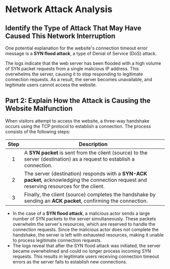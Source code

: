 # Network Attack Analysis

## Identify the Type of Attack That May Have Caused This Network Interruption 

One potential explanation for the website's connection timeout error message is a **SYN flood attack**, a type of Denial of Service (DoS) attack.

The logs indicate that the web server has been flooded with a high volume of SYN packet requests from a single malicious IP address. This overwhelms the server, causing it to stop responding to legitimate connection requests. As a result, the server becomes unavailable, and legitimate users cannot access the website.

## Part 2: Explain How the Attack is Causing the Website Malfunction 
When visitors attempt to access the website, a three-way handshake occurs using the TCP protocol to establish a connection. The process consists of the following steps: 

| Step | Description |
|:-:|---|
| 1 | A **SYN packet** is sent from the client (source) to the server (destination) as a request to establish a connection. |
| 2 | The server (destination) responds with a **SYN-ACK packet**, acknowledging the connection request and reserving resources for the client. |
| 3 | Finally, the client (source) completes the handshake by sending an **ACK packet**, confirming the connection. |

* In the case of a **SYN flood attack**, a malicious actor sends a large number of SYN packets to the server simultaneously. These packets overwhelm the server's resources, which are reserved to handle the connection requests. Since the malicious actor does not complete the handshake, the server is left with exhausted resources, making it unable to process legitimate connection requests. <br>
* The logs reveal that after the SYN flood attack was initiated, the server became overwhelmed and could no longer process incoming SYN requests. This results in legitimate users receiving connection timeout errors as the server fails to establish new connections.
